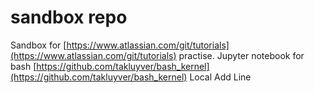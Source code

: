 # sandbox repo

Sandbox for [https://www.atlassian.com/git/tutorials](https://www.atlassian.com/git/tutorials) practise. 
Jupyter notebook for bash [https://github.com/takluyver/bash_kernel](https://github.com/takluyver/bash_kernel)
Local Add Line
